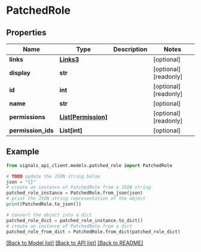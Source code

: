 # PatchedRole


## Properties

Name | Type | Description | Notes
------------ | ------------- | ------------- | -------------
**links** | [**Links3**](Links3.md) |  | [optional] 
**display** | **str** |  | [optional] [readonly] 
**id** | **int** |  | [optional] [readonly] 
**name** | **str** |  | [optional] 
**permissions** | [**List[Permission]**](Permission.md) |  | [optional] [readonly] 
**permission_ids** | **List[int]** |  | [optional] 

## Example

```python
from signals_api_client.models.patched_role import PatchedRole

# TODO update the JSON string below
json = "{}"
# create an instance of PatchedRole from a JSON string
patched_role_instance = PatchedRole.from_json(json)
# print the JSON string representation of the object
print(PatchedRole.to_json())

# convert the object into a dict
patched_role_dict = patched_role_instance.to_dict()
# create an instance of PatchedRole from a dict
patched_role_from_dict = PatchedRole.from_dict(patched_role_dict)
```
[[Back to Model list]](../README.md#documentation-for-models) [[Back to API list]](../README.md#documentation-for-api-endpoints) [[Back to README]](../README.md)


